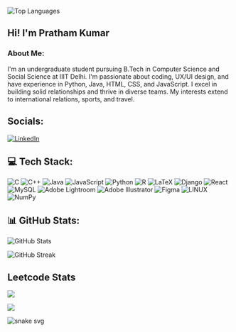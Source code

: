 ![Top Languages](https://github-readme-stats.vercel.app/api/top-langs/?username=PratK5708&theme=dark&hide_border=false&include_all_commits=true&count_private=false&layout=compact)

## Hi! I'm Pratham Kumar

### About Me:
I'm an undergraduate student pursuing B.Tech in Computer Science and Social Science at IIIT Delhi. I'm passionate about coding, UX/UI design, and have experience in Python, Java, HTML, CSS, and JavaScript. I excel in building solid relationships and thrive in diverse teams. My interests extend to international relations, sports, and travel.

## Socials:
[![LinkedIn](https://img.shields.io/badge/LinkedIn-%230077B5.svg?logo=linkedin&logoColor=white)](https://www.linkedin.com/in/pratham-kumar/) 

## 💻 Tech Stack:
![C](https://img.shields.io/badge/c-%2300599C.svg?style=for-the-badge&logo=c&logoColor=white) ![C++](https://img.shields.io/badge/c++-%2300599C.svg?style=for-the-badge&logo=c%2B%2B&logoColor=white) ![Java](https://img.shields.io/badge/java-%23ED8B00.svg?style=for-the-badge&logo=openjdk&logoColor=white) ![JavaScript](https://img.shields.io/badge/javascript-%23323330.svg?style=for-the-badge&logo=javascript&logoColor=%23F7DF1E) ![Python](https://img.shields.io/badge/python-3670A0?style=for-the-badge&logo=python&logoColor=ffdd54) ![R](https://img.shields.io/badge/r-%23276DC3.svg?style=for-the-badge&logo=r&logoColor=white) ![LaTeX](https://img.shields.io/badge/latex-%23008080.svg?style=for-the-badge&logo=latex&logoColor=white) ![Django](https://img.shields.io/badge/django-%23092E20.svg?style=for-the-badge&logo=django&logoColor=white) ![React](https://img.shields.io/badge/react-%2320232a.svg?style=for-the-badge&logo=react&logoColor=%2361DAFB) ![MySQL](https://img.shields.io/badge/mysql-%2300000f.svg?style=for-the-badge&logo=mysql&logoColor=white) ![Adobe Lightroom](https://img.shields.io/badge/Adobe%20Lightroom-31A8FF.svg?style=for-the-badge&logo=Adobe%20Lightroom&logoColor=white) ![Adobe Illustrator](https://img.shields.io/badge/adobe%20illustrator-%23FF9A00.svg?style=for-the-badge&logo=adobe%20illustrator&logoColor=white) ![Figma](https://img.shields.io/badge/figma-%23F24E1E.svg?style=for-the-badge&logo=figma&logoColor=white) ![LINUX](https://img.shields.io/badge/Linux-FCC624?style=for-the-badge&logo=linux&logoColor=black) ![NumPy](https://img.shields.io/badge/numpy-%23013243.svg?style=for-the-badge&logo=numpy&logoColor=white)

## 📊 GitHub Stats:
![GitHub Stats](https://github-readme-stats.vercel.app/api?username=PratK5708&theme=dark&hide_border=false&include_all_commits=true&count_private=false)  

![GitHub Streak](https://github-readme-streak-stats.herokuapp.com/?user=PratK5708&theme=dark&hide_border=false)  

## Leetcode Stats
![](https://leetcard.jacoblin.cool/pratham21405?ext=activity)

[![](https://visitcount.itsvg.in/api?id=PratK5708&icon=0&color=0)](https://visitcount.itsvg.in)

<!-- Proudly created with GPRM ( https://gprm.itsvg.in ) -->

![snake svg](https://github.com/PratK5708/PratK5708/blob/output/github-contribution-grid-snake.svg)
